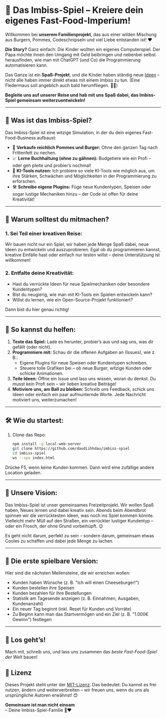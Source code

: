 # 🍔 **Das Imbiss-Spiel** – Kreiere dein eigenes Fast-Food-Imperium!

Willkommen bei **unserem Familienprojekt**, das aus einer wilden Mischung aus Burgern, Pommes, Codeschnipseln und viel Liebe entstanden ist! ❤️  

**Die Story?** Ganz einfach: Die Kinder wollten ein eigenes Computerspiel. Der Papa möchte ihnen den Umgang mit Geld beibringen und nebenbei selbst herausfinden, wie man mit ChatGPT (und Co) die Programmierung automatisieren kann.  

Das Ganze ist ein **Spaß-Projekt**, und die Kinder haben ständig neue [Ideen](Ideen-Board.md) – nicht alle haben immer direkt etwas mit einem Imbiss zu tun. (Eine Fledermaus soll angeblich auch bald herumfliegen. 🦇🍟)  

**Begleite uns auf unserer Reise und hab mit uns Spaß dabei, das Imbiss-Spiel gemeinsam weiterzuentwickeln!**

---

## 🚀 **Was ist das Imbiss-Spiel?**  
Das Imbiss-Spiel ist eine witzige Simulation, in der du dein eigenes Fast-Food-Business aufbaust:  
- 🍟 **Verkaufe reichlich Pommes und Burger:** Ohne den ganzen Tag nach Frittenfett zu riechen.
- 📈 **Lerne Buchhaltung (ohne zu gähnen):** Budgetiere wie ein Profi – oder geh pleite und probier’s nochmal!  
- 🤖 **KI-Tools nutzen:** Ich probiere so viele KI-Tools wie möglich aus, um ihre Stärken, Schwächen und Möglichkeiten in der Programmierung zu erforschen.  
- 🛠️ **Schreibe eigene Plugins:** Füge neue Kundentypen, Speisen oder sogar lustige Mechaniken hinzu – der Code ist offen für deine Kreativität!

---

## 🧐 **Warum solltest du mitmachen?**

### 1. **Sei Teil einer kreativen Reise:**  
Wir bauen nicht nur ein Spiel, wir haben jede Menge Spaß dabei, neue Ideen zu entwickeln und auszuprobieren. Egal ob du programmieren kannst, kreative Einfälle hast oder einfach nur testen willst – deine Unterstützung ist willkommen!  

### 2. **Entfalte deine Kreativität:**  
- Hast du verrückte Ideen für neue Spielmechaniken oder besondere Kundentypen?  
- Bist du neugierig, wie man mit KI-Tools ein Spielen entwickeln kann?  
- Willst du lernen, wie ein Open-Source-Projekt funktioniert?  

Dann bist du hier genau richtig!

---

## 🍟 **So kannst du helfen:**  

1. **Teste das Spiel:** Lade es herunter, probier’s aus und sag uns, was dir gefällt (oder nicht).  
2. **Programmiere mit:** Schau dir die offenen Aufgaben an (Issues), wie z. B.:  
   - Eigene Plugins für neue Speisen oder Kundentypen schreiben.  
   - Steuere tolle Grafiken bei – ob neue Burger, witzige Kunden oder schicke Animationen.  
3. **Teile Ideen:** Öffne ein Issue und lass uns wissen, woran du denkst. Du musst kein Profi sein – wir lieben kreative Beiträge!  
4. **Motiviere uns, am Ball zu bleiben:** Schreib uns Feedback, schick uns Ideen oder einfach ein paar aufmunternde Worte. Jede Nachricht motiviert uns, weiterzumachen!

---

## 🛠️ **Wie du startest:**  

1. Clone das Repo:  
   ```bash  
   npm install -g local-web-server
   git clone https://github.com/daudiihhdau/imbiss-spiel  
   cd imbiss-spiel  
   ws --spa index.html
   ```

Drücke F5, wenn keine Kunden kommen. Dann wird eine zufällige andere Location geladen.

---

## 🌟 **Unsere Vision:**  
Das Imbiss-Spiel ist unser gemeinsames Freizeitprojekt. Wir wollen Spaß haben, Neues lernen und dabei kreativ sein. Abends beim Abendbrot spinnen wir die verrücktesten Ideen, was noch ins Spiel kommen könnte. Vielleicht mehr Müll auf den Straßen, ein verrückter lustiger Kundentyp – oder ein Frosch, der ohne Grund vorbeihüpft. 😉  

Es geht nicht darum, perfekt zu sein – sondern darum, gemeinsam etwas Cooles zu schaffen und dabei jede Menge zu lachen.

---

## 🎯 **Die erste spielbare Version:**  
Hier sind die nächsten Meilensteine, die wir erreichen wollen:  
- Kunden haben Wünsche (z. B. "Ich will einen Cheeseburger!")  
- Kunden bestellen ihre Speisen  
- Kunden bezahlen für ihre Bestellungen  
- Statistik am Tagesende anzeigen (z. B. Einnahmen, Ausgaben, Kundenanzahl)  
- Ein neuer Tag beginnt (inkl. Reset für Kunden und Vorräte)  
- Zu Beginn kann man das Startvermögen und ein Ziel (z. B. "1.000€ Gewinn") festlegen  

---

## 🍔 **Los geht’s!**  
Mach mit, schreib uns, und lass uns zusammen das *beste Fast-Food-Spiel der Welt* bauen!  

## 📝 Lizenz  

Dieses Projekt steht unter der [MIT-Lizenz](LICENSE). Das bedeutet: Du kannst es frei nutzen, ändern und weiterverbreiten – wir freuen uns, wenn du uns als ursprüngliche Autoren erwähnst! 😊

**Gemeinsam ist man nicht einsam**  
– Deine Imbiss-Spiel-Familie 🍟❤️
